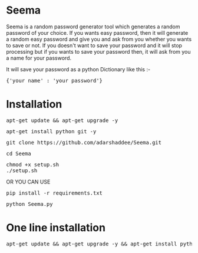# Seema
Seema is a random password generator tool which generates a random password of your choice. If you wants easy password, then it will generate a random easy password and give you and ask from you whether you wants to save or not. If you doesn't want to save your password and it will stop processing but if you wants to save your password then, it will ask from you a name for your password. 

It will save your password as a python Dictionary like this :-

<pre>
{'your name' : 'your password'}
</pre>

# Installation 

<pre>
apt-get update && apt-get upgrade -y 
</pre>

<pre>
apt-get install python git -y
</pre>

<pre>
git clone https://github.com/adarshaddee/Seema.git 
</pre>

<pre>
cd Seema
</pre>

<pre>
chmod +x setup.sh
./setup.sh
</pre>

OR YOU CAN USE

<pre>
pip install -r requirements.txt
</pre>

<pre>
python Seema.py
</pre>


# One line installation 

<pre>
apt-get update && apt-get upgrade -y && apt-get install python git -y && git clone https://github.com/adarshaddee/Seema.git
</pre>



